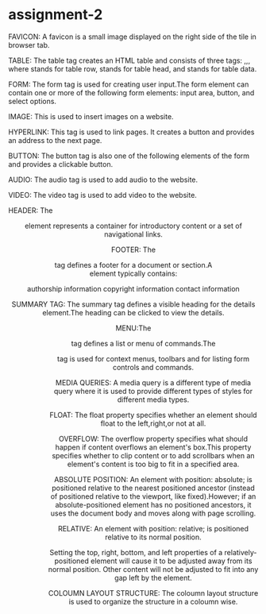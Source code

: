 # assignment-2
FAVICON: A favicon is a small image displayed on the right side of the tile in browser tab.

TABLE: The table tag creates an HTML table and consists of three tags: <tr>,<th>,<td>, where <tr> stands for table row, <th>stands for table head, and <td> stands for table data.

FORM: The form tag is used for creating user input.The form element can contain one or more of the following form elements: input area,  button, and select options.

IMAGE: This is used to insert images on a website.

HYPERLINK: This tag is used to link pages. It creates a button and provides an address to the next page.

BUTTON: The button tag is also one of the following elements of the form and provides a clickable button.

AUDIO: The audio tag is used to add audio to the website.

VIDEO: The video tag is used to add video to the website.

HEADER: The <header> element represents a container for introductory content or a set of navigational links.

FOOTER: The <footer> tag defines a footer for a document or section.A <footer> element typically contains:

authorship information
copyright information
contact information

SUMMARY TAG: The summary tag defines a visible heading for the details element.The heading can be clicked to view the details.

MENU:The <menu> tag defines a list or menu of commands.The <menu> tag is used for context menus, toolbars and for listing form controls and commands.

MEDIA QUERIES: A media query is a different type of media query where it is used to provide different types of styles for different media types.

FLOAT: The float property specifies whether an element should float to the left,right,or not at all.

OVERFLOW: The overflow property specifies what should happen if content overflows an element's box.This property specifies whether to clip content or to add scrollbars when an element's content is too big to fit in a specified area.

ABSOLUTE POSITION: An element with position: absolute; is positioned relative to the nearest positioned ancestor (instead of positioned relative to the viewport, like fixed).However; if an absolute-positioned element has no positioned ancestors, it uses the document body and moves along with page scrolling.

RELATIVE: An element with position: relative; is positioned relative to its normal position.

Setting the top, right, bottom, and left properties of a relatively-positioned element will cause it to be adjusted away from its normal position. Other content will not be adjusted to fit into any gap left by the element.

COLOUMN LAYOUT STRUCTURE: The coloumn layout structure is used to organize the structure in a coloumn wise.

